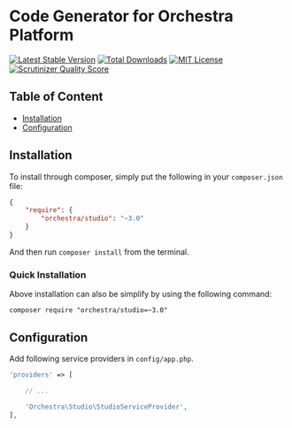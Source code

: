 Code Generator for Orchestra Platform
==============

[![Latest Stable Version](https://img.shields.io/github/release/orchestral/studio.svg?style=flat)](https://packagist.org/packages/orchestra/studio)
[![Total Downloads](https://img.shields.io/packagist/dt/orchestra/studio.svg?style=flat)](https://packagist.org/packages/orchestra/studio)
[![MIT License](https://img.shields.io/packagist/l/orchestra/studio.svg?style=flat)](https://packagist.org/packages/orchestra/studio)
[![Scrutinizer Quality Score](https://img.shields.io/scrutinizer/g/orchestral/studio/3.1.svg?style=flat)](https://scrutinizer-ci.com/g/orchestral/studio/)

## Table of Content

* [Installation](#installation)
* [Configuration](#configuration)

## Installation

To install through composer, simply put the following in your `composer.json` file:

```json
{
    "require": {
        "orchestra/studio": "~3.0"
    }
}
```

And then run `composer install` from the terminal.

### Quick Installation

Above installation can also be simplify by using the following command:

    composer require "orchestra/studio=~3.0"

## Configuration

Add following service providers in `config/app.php`.

```php
'providers' => [

    // ...

    'Orchestra\Studio\StudioServiceProvider',
],
```
